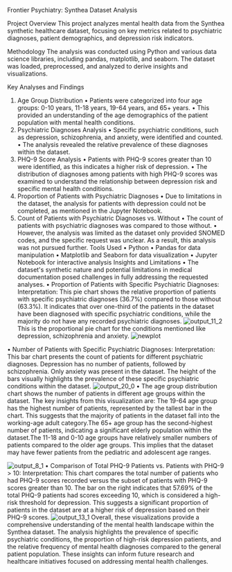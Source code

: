 Frontier Psychiatry: Synthea Dataset Analysis

Project Overview This project analyzes mental health data from the Synthea synthetic healthcare dataset, focusing on key metrics related to psychiatric diagnoses, patient demographics, and depression risk indicators.

Methodology The analysis was conducted using Python and various data science libraries, including pandas, matplotlib, and seaborn. The dataset was loaded, preprocessed, and analyzed to derive insights and visualizations.

Key Analyses and Findings
1.	Age Group Distribution
•	Patients were categorized into four age groups: 0-10 years, 11-18 years, 19-64 years, and 65+ years.
•	This provided an understanding of the age demographics of the patient population with mental health conditions.
2.	Psychiatric Diagnoses Analysis
•	Specific psychiatric conditions, such as depression, schizophrenia, and anxiety, were identified and counted.
•	The analysis revealed the relative prevalence of these diagnoses within the dataset.
3.	PHQ-9 Score Analysis
•	Patients with PHQ-9 scores greater than 10 were identified, as this indicates a higher risk of depression.
•	The distribution of diagnoses among patients with high PHQ-9 scores was examined to understand the relationship between depression risk and specific mental health conditions.
4.	Proportion of Patients with Psychiatric Diagnoses
•	Due to limitations in the dataset, the analysis for patients with depression could not be completed, as mentioned in the Jupyter Notebook.
5.	Count of Patients with Psychiatric Diagnoses vs. Without
•	The count of patients with psychiatric diagnoses was compared to those without.
•	However, the analysis was limited as the dataset only provided SNOMED codes, and the specific request was unclear. As a result, this analysis was not pursued further.
Tools Used
•	Python
•	Pandas for data manipulation
•	Matplotlib and Seaborn for data visualization
•	Jupyter Notebook for interactive analysis
Insights and Limitations
•	The dataset's synthetic nature and potential limitations in medical documentation posed challenges in fully addressing the requested analyses.
•	Proportion of Patients with Specific Psychiatric Diagnoses: Interpretation: This pie chart shows the relative proportion of patients with specific psychiatric diagnoses (36.7%) compared to those without (63.3%). It indicates that over one-third of the patients in the dataset have been diagnosed with specific psychiatric conditions, while the majority do not have any recorded psychiatric diagnoses. 
![output_11_2](https://github.com/user-attachments/assets/105a0dc1-31a4-44b9-8bf2-592ec1db5ec3)
  This is the proportional pie chart for the conditions mentioned like depression, schizophrenia and anxiety.
![newplot](https://github.com/user-attachments/assets/a60ac88d-3eb3-4391-9e28-7e4e1c8a803b)

•	Number of Patients with Specific Psychiatric Diagnoses: Interpretation: This bar chart presents the count of patients for different psychiatric diagnoses. Depression has no number of patients, followed by schizophrenia. Only anxiety was present in the dataset. The height of the bars visually highlights the prevalence of these specific psychiatric conditions within the dataset. 
![output_20_0](https://github.com/user-attachments/assets/1b58abd5-84a8-4cff-adae-265c5bd682c6)
•	The age group distribution chart shows the number of patients in different age groups within the dataset. The key insights from this visualization are:
The 19-64 age group has the highest number of patients, represented by the tallest bar in the chart. This suggests that the majority of patients in the dataset fall into the working-age adult category.The 65+ age group has the second-highest number of patients, indicating a significant elderly population within the dataset.The 11-18 and 0-10 age groups have relatively smaller numbers of patients compared to the older age groups. This implies that the dataset may have fewer patients from the pediatric and adolescent age ranges.

 ![output_8_1](https://github.com/user-attachments/assets/d00a3e6c-87b6-4299-9109-804009cb7f2d)
•	Comparison of Total PHQ-9 Patients vs. Patients with PHQ-9 > 10: Interpretation: This chart compares the total number of patients who had PHQ-9 scores recorded versus the subset of patients with PHQ-9 scores greater than 10. The bar on the right indicates that 57.69% of the total PHQ-9 patients had scores exceeding 10, which is considered a high-risk threshold for depression. This suggests a significant proportion of patients in the dataset are at a higher risk of depression based on their PHQ-9 scores.
 ![output_13_1](https://github.com/user-attachments/assets/bd9c6189-701f-4006-9ad5-3a5c7566d833)
Overall, these visualizations provide a comprehensive understanding of the mental health landscape within the Synthea dataset. The analysis highlights the prevalence of specific psychiatric conditions, the proportion of high-risk depression patients, and the relative frequency of mental health diagnoses compared to the general patient population. These insights can inform future research and healthcare initiatives focused on addressing mental health challenges.

